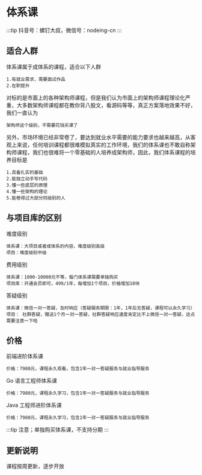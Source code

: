 # 体系课

:::tip
抖音号：螺钉大叔，微信号：nodeing-cn
:::

## 适合人群

体系课属于成体系的课程，适合以下人群

```
1.有就业需求，需要面试作品
2.在职提升
```

对标的是市面上的各种架构师课程，但是我们认为市面上的架构师课程理论化严重，大多数架构师课程都在教你背八股文，看源码等等，真正方案落地效果不好，我们一直认为

```
架构师这个级别，不需要花钱买课了
```

另外，市场环境已经非常卷了，要达到就业水平需要的能力要求也越来越高，从客观上来说，任何培训课程都很难模拟真实的工作环境，我们的体系课也不敢自称架构师课程，我们也很难将一个零基础的人培养成架构师，因此，我们体系课程的培养目标是

```
1.具备扎实的基础
2.能独立动手写代码
3.懂一些底层的原理
4.懂一些架构的理论
5.能卷得过大部分同级别的人
```

## 与项目库的区别

难度级别

```
体系课：大项目或者成体系的内容，难度级别高级
项目：难度级别中级
```

费用级别

```
体系课：1000-10000元不等，每门体系课需要单独购买
项目库：开通会员即可，499/1年，每增加1个项目，价格增加10块
```

答疑级别

```
体系课：微信一对一答疑，及时响应（答疑服务期限：1年，1年后无答疑，课程可以永久学习）
项目： 社群答疑，赠送1个月一对一答疑，社群答疑响应速度肯定比不上微信一对一答疑，这点需要注意一下哈
```

## 价格

前端进阶体系课

```
价格：7980元，课程永久观看，包含1年一对一答疑服务与就业指导服务
```

Go 语言工程师体系课

```
价格：7980元，课程永久学习，包含1年一对一答疑服务与就业指导服务
```

Java 工程师进阶体系课

```
价格：7980元，课程永久学习，包含1年一对一答疑服务与就业指导服务
```

:::tip
注意；单独购买体系课，不支持分期
:::

## 更新说明

课程按周更新，逐步开放
